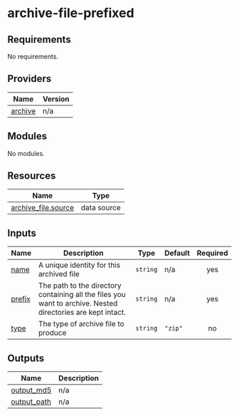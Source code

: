 # archive-file-prefixed


<!-- BEGIN_TF_DOCS -->
## Requirements

No requirements.

## Providers

| Name | Version |
|------|---------|
| <a name="provider_archive"></a> [archive](#provider\_archive) | n/a |

## Modules

No modules.

## Resources

| Name | Type |
|------|------|
| [archive_file.source](https://registry.terraform.io/providers/hashicorp/archive/latest/docs/data-sources/file) | data source |

## Inputs

| Name | Description | Type | Default | Required |
|------|-------------|------|---------|:--------:|
| <a name="input_name"></a> [name](#input\_name) | A unique identity for this archived file | `string` | n/a | yes |
| <a name="input_prefix"></a> [prefix](#input\_prefix) | The path to the directory containing all the files you want to archive. Nested directories are kept intact. | `string` | n/a | yes |
| <a name="input_type"></a> [type](#input\_type) | The type of archive file to produce | `string` | `"zip"` | no |

## Outputs

| Name | Description |
|------|-------------|
| <a name="output_output_md5"></a> [output\_md5](#output\_output\_md5) | n/a |
| <a name="output_output_path"></a> [output\_path](#output\_output\_path) | n/a |
<!-- END_TF_DOCS -->